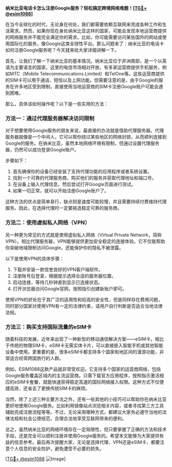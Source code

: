 **纳米比亚电话卡怎么注册Google服务？轻松搞定跨境网络难题！[[TG💪+ @esim1088](https://t.me/s/esim1088)]**

在当今全球化的时代，无论身在何处，我们都需要依赖互联网来完成各种工作和生活需求。然而，如果你现在身处纳米比亚这样的国家，可能会发现本地运营商提供的网络服务并不能完全满足你的需求。比如，你可能需要访问某些国外的网站或使用国际化的服务，像Google这类全球性平台。那么问题来了：纳米比亚的电话卡如何注册Google服务呢？今天就来给大家详细讲解一下。

首先，让我们了解一下纳米比亚的基本情况。纳米比亚位于非洲南部，是一个以英语为主要语言的国家。这里的电信市场相对开放，有多家运营商提供手机服务，例如MTC（Mobile Telecommunications Limited）和TelOne等。这些运营商提供的SIM卡可以用于通话、短信以及上网功能。但需要注意的是，由于Google的服务在许多地区受到限制，直接使用当地运营商的SIM卡注册Google账户可能会遇到困难。

那么，具体该如何操作呢？以下是一些实用的方法：

### 方法一：通过代理服务器解决访问限制

对于想要使用Google服务的朋友来说，最直接的办法就是借助代理服务器。代理服务器就像是一个中间人，它可以帮你绕过某些地区的网络封锁，从而顺利连接到Google的服务。在纳米比亚，虽然本地网络环境有限制，但通过设置代理服务器，仍然可以成功登录Google账户。

步骤如下：
1. 首先确保你的设备已经安装了支持代理功能的应用程序或者系统设置。
2. 找到一个可靠的代理服务商，购买他们的服务并获取代理地址和端口号。
3. 在设备上输入代理信息，然后尝试打开Google页面进行测试。
4. 如果一切正常，就可以开始注册Google账户了。

这种方法的优点是简单易行，缺点则是速度可能较慢，并且需要持续付费维持代理服务。因此，在选择代理时一定要挑选稳定可靠的服务商。

### 方法二：使用虚拟私人网络（VPN）

另一种更为常见的方式就是使用虚拟私人网络（Virtual Private Network，简称VPN）。相比代理服务器，VPN能够提供更加安全稳定的连接体验。它不仅能帮助你突破地域限制访问Google，还能保护你的隐私不被泄露。

以下是使用VPN的具体步骤：
1. 下载并安装一款信誉良好的VPN客户端软件。
2. 注册账号后登录，根据提示选择合适的服务器位置。
3. 启动连接，等待几秒钟直到显示已连接状态。
4. 打开浏览器访问Google官网，按照指引创建新账户即可。

使用VPN的好处在于其广泛的适用性和较高的安全性，但是同样存在费用问题，同时部分国家对使用VPN有一定的法律约束，请用户自行判断是否适合当地法律法规。

### 方法三：购买支持国际流量的eSIM卡

随着科技的发展，近年来出现了一种新型的移动通信解决方案——eSIM卡。相比于传统的物理SIM卡，eSIM卡无需实体卡片，可以直接嵌入智能手机或其他智能设备中使用。更重要的是，很多eSIM卡都支持多个国家和地区间的漫游功能，非常适合经常跨国旅行的人群。

例如，ESIM1088这款产品就非常受欢迎。它支持多个国家的运营商网络，包括Google服务覆盖区域内的主流运营商。只需下载官方应用程序，按照指示激活相应的eSIM卡套餐，就能快速获得稳定高速的国际网络接入权限。这种方式不仅便捷高效，还省去了更换传统SIM卡的麻烦。

当然，除了上述三种主要方法之外，还有一些其他的小技巧可以帮助你在纳米比亚更好地使用Google服务。比如利用镜像站点浏览相关内容，或者寻找第三方工具辅助完成注册流程等等。不过，无论采用哪种方式，都建议大家务必遵守当地的法律法规和社会公德规范，合理合法地享受互联网带来的便利。

总之，虽然纳米比亚的网络环境存在一定局限性，但只要掌握了正确的方法和技术手段，还是完全可以顺利注册并使用Google服务的。希望本文能够为大家提供有益的信息参考。最后再次提醒大家，无论是选择代理、VPN还是eSIM卡，都要注意个人信息的安全防护，避免遭受不必要的损失。

[[TG💪+ @esim1088](https://t.me/s/esim1088) ![Image](https://i.postimg.cc/4NQfJmqS/Snipaste-2025-05-13-00-14-12.png)]